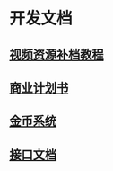 # 开发文档

## [视频资源补档教程](/upload/video.html)

## [商业计划书](/about/qa.html)

## [金币系统](/about/coin.html)

## [接口文档](/api/v1/index.html)